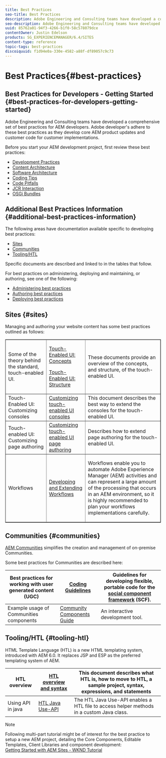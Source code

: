 ```yaml
---
title: Best Practices
seo-title: Best Practices
description: Adobe Engineering and Consulting teams have developed a comprehensive set of best practices for AEM developers
seo-description: Adobe Engineering and Consulting teams have developed a comprehensive set of best practices for AEM developers
uuid: 85762a01-94f3-4266-b1f0-58c578079dce
contentOwner: Justin Edelson
products: SG_EXPERIENCEMANAGER/6.4/SITES
content-type: reference
topic-tags: best-practices
discoiquuid: f1d94e0a-330e-4582-a88f-df89057c9c73
---
```


# Best Practices{#best-practices}

## Best Practices for Developers - Getting Started {#best-practices-for-developers-getting-started}

Adobe Engineering and Consulting teams have developed a comprehensive set of best practices for AEM developers. Adobe developer's adhere to these best practices as they develop core AEM product updates and customer code for customer implementations.

Before you start your AEM development project, first review these best practices:

* [Development Practices](../../../sites/developing/using/development-practices.md)
* [Content Architecture](../../../sites/developing/using/content-architecture.md)
* [Software Architecture](../../../sites/developing/using/software-architecture.md)
* [Coding Tips](../../../sites/developing/using/coding-tips.md)
* [Code Pitfalls](../../../sites/developing/using/code-pitfalls.md)
* [JCR Interaction](../../../sites/developing/using/jcr-integration.md)
* [OSGi Bundles](../../../sites/developing/using/osgi-bundles.md)

## Additional Best Practices Information {#additional-best-practices-information}

The following areas have documentation available specific to developing best practices:

* [Sites](#sites)
* [Communities](../../../sites/developing/using/best-practices.md#communities)
* [Tooling/HTL](../../../sites/developing/using/best-practices.md#main-pars-title-4)

Specific documents are described and linked to in the tables that follow.

For best practices on administering, deploying and maintaining, or authoring, see one of the following:

* [Administering best practices](../../../sites/administering/using/administer-best-practices.md)
* [Authoring best practices](../../../sites/authoring/using/best-practices.md)
* [Deploying best practices](../../../sites/deploying/using/best-practices.md)

## Sites {#sites}

Managing and authoring your website content has some best practices outlined as follows:

<table border="1" cellpadding="1" cellspacing="0" width="100%"> 
 <tbody>
  <tr>
   <td>Some of the theory behind the standard, touch-enabled UI.</td> 
   <td><p><a href="../../../sites/developing/using/touch-ui-concepts.md">Touch-Enabled UI: Concepts</a></p> <p><a href="../../../sites/developing/using/touch-ui-structure.md">Touch-Enabled UI: Structure</a></p> </td> 
   <td>These documents provide an overview of the concepts, and structure, of the touch-enabled UI.</td> 
  </tr>
  <tr>
   <td>Touch-Enabled UI: Customizing consoles </td> 
   <td><a href="../../../sites/developing/using/customizing-consoles-touch.md">Customizing touch-enabled UI consoles</a></td> 
   <td>This document describes the best way to extend the consoles for the touch-enabled UI.</td> 
  </tr>
  <tr>
   <td>Touch-enabled UI: Customizing page authoring</td> 
   <td><a href="../../../sites/developing/using/customizing-page-authoring-touch.md">Customizing touch-enabled UI page authoring</a></td> 
   <td>Describes how to extend page authoring for the touch-enabled UI.</td> 
  </tr>
  <tr>
   <td>Workflows</td> 
   <td><a href="../../../sites/developing/using/workflows-best-practices.md">Developing and Extending Workflows</a></td> 
   <td><p>Workflows enable you to automate Adobe Experience Manager (AEM) activities and can represent a large amount of the processing that occurs in an AEM environment, so it is highly recommended to plan your workflows implementations carefully.</p> </td> 
  </tr>
 </tbody>
</table>

## Communities {#communities}

[AEM Communities](../../../communities/using/overview.md) simplifies the creation and management of on-premise Communities.

Some best practices for Communities are described here:

| Best practices for working with user generated content (UGC) | [Coding Guidelines](../../../communities/using/code-guide.md) |Guidelines for developing flexible, portable code for the [social component framework](../../../communities/using/scf.md) (SCF). |
|---|---|---|
| Example usage of Communities components | [Community Components Guide](../../../communities/using/components-guide.md) |An interactive development tool. |

## Tooling/HTL {#tooling-htl}

HTML Template Language (HTL) is a new HTML templating system, introduced with AEM 6.0. It replaces JSP and ESP as the preferred templating system of AEM.

| HTL overview | [HTL overview and syntax](/content/help/en/experience-manager/htl/user-guide) |This document describes what HTL is, how to move to HTL, a sample project, syntax, expressions, and statements |
|---|---|---|
| Using API in java | [HTL Java Use-API](/content/help/en/experience-manager/htl/using/use-api) |The HTL Java Use-API enables a HTL file to access helper methods in a custom Java class.  |

>[!NOTE]
>
>Following multi-part tutorial might be of interest for the best practice to setup a new AEM project, detailing the Core Components, Editable Templates, Client Libraries and component development:  
>[Getting Started with AEM Sites - WKND Tutorial](/content/help/en/experience-manager/kt/sites/using/getting-started-wknd-tutorial-develop)

